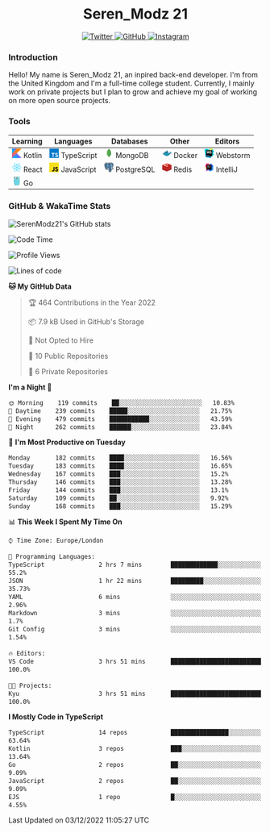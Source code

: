 <div align="center">
  <h1>Seren_Modz 21</h1>
  <a href="https://twitter.com/SerenModz21">
    <img alt="Twitter" src="https://img.shields.io/badge/twitter%20-%231DA1F2.svg?&style=for-the-badge&logo=Twitter&logoColor=white">
  </a>
  <a href="https://github.com/SerenModz21">
    <img alt="GitHub" src="https://img.shields.io/badge/github%20-%23121011.svg?&style=for-the-badge&logo=github&logoColor=white">
  </a>
  <a href="https://www.instagram.com/serenmodz21">
    <img alt="Instagram" src="https://img.shields.io/badge/instagram%20-%23E4405F.svg?&style=for-the-badge&logo=Instagram&logoColor=white">
  </a>
</div>

### Introduction

Hello! My name is Seren_Modz 21, an inpired back-end developer. I'm from the United Kingdom and I'm a full-time college student. Currently, I mainly work on private projects but I plan to grow and achieve my goal of working on more open source projects. 

### Tools

 **Learning**                                        | **Languages**                                               | **Databases**                                               | **Other**                                           | **Editors**                                                  
-----------------------------------------------------|-------------------------------------------------------------|-------------------------------------------------------------|-----------------------------------------------------|--------------------------------------------------------------
 <img width="19px" src="./assets/kotlin.svg"> Kotlin | <img width="19px" src="./assets/typescript.svg"> TypeScript | <img width="19px" src="./assets/mongodb.svg"> MongoDB       | <img width="19px" src="./assets/docker.svg"> Docker | <img width="19px" src="./assets/webstorm.svg"> Webstorm      
 <img width="19px" src="./assets/react.svg"> React   | <img width="19px" src="./assets/javascript.svg"> JavaScript | <img width="19px" src="./assets/postgresql.svg"> PostgreSQL | <img width="19px" src="./assets/redis.svg"> Redis   | <img width="19px" src="./assets/intellij-idea.svg"> IntelliJ
 <img width="19px" src="./assets/go.svg"> Go         |                                                             |                                                             |                                                     |                                                                                                               

### GitHub & WakaTime Stats

![SerenModz21's GitHub stats](https://github-readme-stats.vercel.app/api?username=SerenModz21&show_icons=true&theme=dark)

<!--START_SECTION:waka-->
![Code Time](http://img.shields.io/badge/Code%20Time-1%2C601%20hrs-blue)

![Profile Views](http://img.shields.io/badge/Profile%20Views-19-blue)

![Lines of code](https://img.shields.io/badge/From%20Hello%20World%20I%27ve%20Written-11%20Thousand%20lines%20of%20code-blue)

**🐱 My GitHub Data** 

> 🏆 464 Contributions in the Year 2022
 > 
> 📦 7.9 kB Used in GitHub's Storage 
 > 
> 🚫 Not Opted to Hire
 > 
> 📜 10 Public Repositories 
 > 
> 🔑 6 Private Repositories  
 > 
**I'm a Night 🦉** 

```text
🌞 Morning    119 commits    ██░░░░░░░░░░░░░░░░░░░░░░░   10.83% 
🌆 Daytime    239 commits    █████░░░░░░░░░░░░░░░░░░░░   21.75% 
🌃 Evening    479 commits    ███████████░░░░░░░░░░░░░░   43.59% 
🌙 Night      262 commits    ██████░░░░░░░░░░░░░░░░░░░   23.84%

```
📅 **I'm Most Productive on Tuesday** 

```text
Monday       182 commits    ████░░░░░░░░░░░░░░░░░░░░░   16.56% 
Tuesday      183 commits    ████░░░░░░░░░░░░░░░░░░░░░   16.65% 
Wednesday    167 commits    ███░░░░░░░░░░░░░░░░░░░░░░   15.2% 
Thursday     146 commits    ███░░░░░░░░░░░░░░░░░░░░░░   13.28% 
Friday       144 commits    ███░░░░░░░░░░░░░░░░░░░░░░   13.1% 
Saturday     109 commits    ██░░░░░░░░░░░░░░░░░░░░░░░   9.92% 
Sunday       168 commits    ███░░░░░░░░░░░░░░░░░░░░░░   15.29%

```


📊 **This Week I Spent My Time On** 

```text
⌚︎ Time Zone: Europe/London

💬 Programming Languages: 
TypeScript               2 hrs 7 mins        █████████████░░░░░░░░░░░░   55.2% 
JSON                     1 hr 22 mins        █████████░░░░░░░░░░░░░░░░   35.73% 
YAML                     6 mins              ░░░░░░░░░░░░░░░░░░░░░░░░░   2.96% 
Markdown                 3 mins              ░░░░░░░░░░░░░░░░░░░░░░░░░   1.7% 
Git Config               3 mins              ░░░░░░░░░░░░░░░░░░░░░░░░░   1.54%

🔥 Editors: 
VS Code                  3 hrs 51 mins       █████████████████████████   100.0%

🐱‍💻 Projects: 
Kyu                      3 hrs 51 mins       █████████████████████████   100.0%

```

**I Mostly Code in TypeScript** 

```text
TypeScript               14 repos            ████████████████░░░░░░░░░   63.64% 
Kotlin                   3 repos             ███░░░░░░░░░░░░░░░░░░░░░░   13.64% 
Go                       2 repos             ██░░░░░░░░░░░░░░░░░░░░░░░   9.09% 
JavaScript               2 repos             ██░░░░░░░░░░░░░░░░░░░░░░░   9.09% 
EJS                      1 repo              █░░░░░░░░░░░░░░░░░░░░░░░░   4.55%

```



 Last Updated on 03/12/2022 11:05:27 UTC
<!--END_SECTION:waka-->
